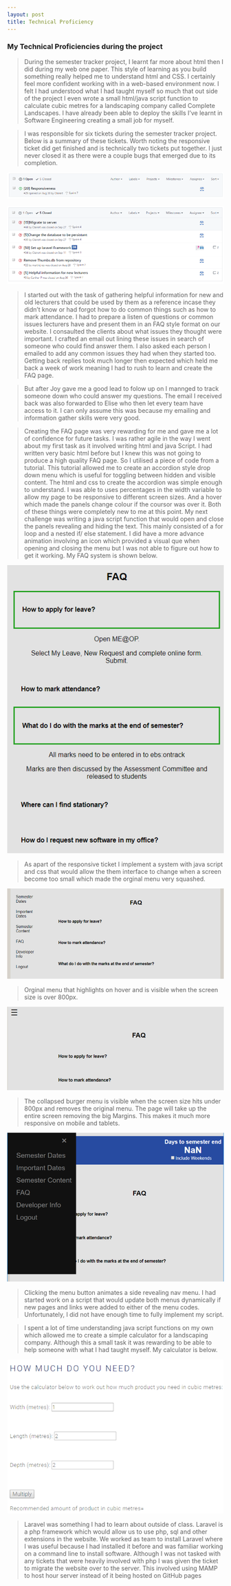 ```yaml
---
layout: post
title: Technical Proficiency	
---
```


### My Technical Proficiencies during the project

> During the semester tracker project, I learnt far more about html then I did during my web one paper. This style of learning as you build something really helped me to understand html and CSS. I certainly feel more confident working with in a web-based environment now. I felt I had understood what I had taught myself so much that out side of the project I even wrote a small html/java script function to calculate cubic metres for a landscaping company called Complete Landscapes. I have already been able to deploy the skills I’ve learnt in Software Engineering creating a small job for myself. 

> I was responsible for six tickets during the semester tracker project. Below is a summary of these tickets. Worth noting the responsive ticket did get finished and is technically two tickets put together. I just never closed it as there were a couple bugs that emerged due to its completion.

![](ticket2.png)

![](tickets.png)

> I started out with the task of gathering helpful information for new and old lecturers that could be used by them as a reference incase they didn’t know or had forgot how to do common things such as how to mark attendance. I had to prepare a listen of questions or common issues lecturers have and present them in an FAQ style format on our website. I consaulted the clients about what issues they thought were important. I crafted an email out lining these issues in search of someone who could find answer them. I also asked each person I emailed to add any common issues they had when they started too. Getting back replies took much longer then expected which held me back a week of work meaning I had to rush to learn and create the FAQ page.

> But after Joy gave me a good lead to folow up on I mannged to track someone down who could answer my questions. The email I received back was also forwarded to Elise who then let every team have access to it. I can only assume this was because my emailing and information gather skills were very good. 

> Creating the FAQ page was very rewarding for me and gave me a lot of confidence for future tasks. I was rather agile in the way I went about my first task as it involved writing html and java Script. I had written very basic html before but I knew this was not going to produce a high quality FAQ page. So I utilised a piece of code from a tutorial. This tutorial allowed me to create an accordion style drop down menu which is useful for toggling between hidden and visible content. The html and css to create the accordion was simple enough to understand. I was able to uses percentages in the width variable to allow my page to be responsive to different screen sizes. And a hover which made the panels change colour if the coursor was over it. Both of these things were completely new to me at this point. My next challenge was writing a java script function that would open and close the panels revealing and hiding the text. This mainly consisted of a for loop and a nested if/ else statement. I did have a more advance animation involving an icon which provided a visual que when opening and closing the menu but I was not able to figure out how to get it working. My FAQ system is shown below.

![](FAQpage.png)

> As apart of the responsive ticket I implement a system with java script and css that would allow the them interface to change when a screen become too small which made the orginal menu very squashed.


![](menufull.png)

> Orginal menu that highlights on hover and is visible when the screen size is over 800px. 

![](menusmall.png)

> The collapsed burger menu is visible when the screen size hits under 800px and removes the original menu. The page will take up the entire screen removing the big Margins. This makes it much more responsive on mobile and tablets.

![](menusmallout.png)

> Clicking the menu button animates a side revealing nav menu. I had started work on a script that would update both menus dynamically if new pages and links were added to either of the menu codes. Unfortunately, I did not have enough time to fully implement my script.

> I spent a lot of time understanding java script functions on my own which allowed me to create a simple calculator for a landscaping company. Although this a small task it was rewarding to be able to help someone with what I had taught myself. My calculator is below.

![](calc.png)

> Laravel was something I had to learn about outside of class. Laravel is a php framework which would allow us to use php, sql and other extensions in the website. We worked as team to install Laravel where I was useful because I had installed it before and was familiar working on a command line to install software. Although I was not tasked with any tickets that were heavily involved with php I was given the ticket to migrate the website over to the server. This involved using MAMP to host hour server instead of it being hosted on GitHub pages
